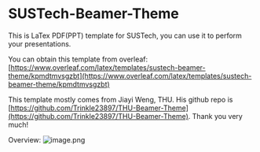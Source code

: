 # SUSTech-Beamer-Theme


This is LaTex PDF(PPT) template for SUSTech, you can use it to perform your presentations.


You can obtain this template from overleaf: [https://www.overleaf.com/latex/templates/sustech-beamer-theme/kpmdtmvsgzbt](https://www.overleaf.com/latex/templates/sustech-beamer-theme/kpmdtmvsgzbt)
​

This template mostly comes from Jiayi Weng, THU. His github repo is [https://github.com/Trinkle23897/THU-Beamer-Theme](https://github.com/Trinkle23897/THU-Beamer-Theme). Thank you very much!
​

Overview:
![image.png](https://cdn.nlark.com/yuque/0/2021/png/753325/1631580288181-5e0d366b-1653-4318-8aa6-a29c3c679e36.png#clientId=u8f066a7e-f8e6-4&from=paste&height=713&id=INAKn&margin=%5Bobject%20Object%5D&name=image.png&originHeight=1426&originWidth=2880&originalType=binary&ratio=1&size=1170402&status=done&style=none&taskId=ua7541c54-962c-4465-9643-d4e9c784d01&width=1440)





